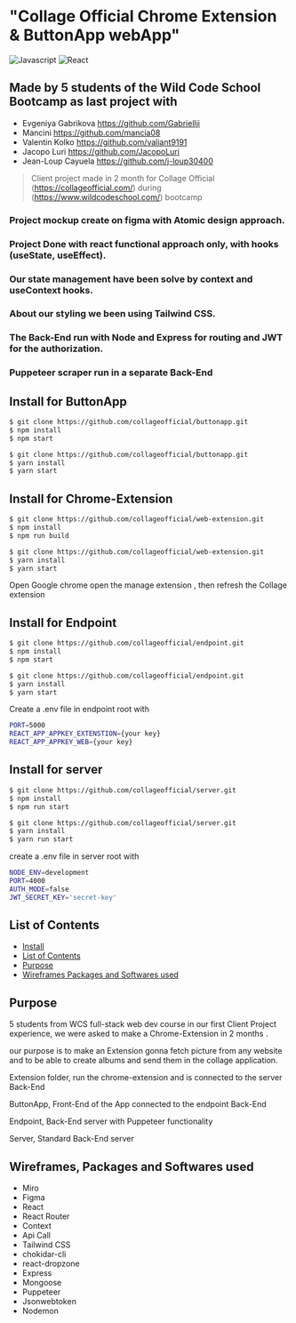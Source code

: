 # "Collage Official Chrome Extension & ButtonApp webApp"
![Javascript](https://aleen42.github.io/badges/src/javascript.svg)
![React](https://aleen42.github.io/badges/src/react.svg)

## Made by 5 students of the Wild Code School Bootcamp as last project with 
- Evgeniya Gabrikova https://github.com/Gabriellji
- Mancini https://github.com/mancia08
- Valentin Kolko https://github.com/valiant9191
- Jacopo Luri https://github.com/JacopoLuri
- Jean-Loup Cayuela https://github.com/j-loup30400

> Client project made in 2 month for Collage Official (https://collageofficial.com/) during (https://www.wildcodeschool.com/) bootcamp

### Project mockup create on figma with Atomic design approach.

### Project Done with react functional approach only, with hooks (useState, useEffect).

### Our state management have been solve by context and useContext hooks.

### About our styling we been using Tailwind CSS. 

### The Back-End run with Node and Express for routing and JWT for the authorization.

### Puppeteer scraper run in a separate Back-End 



## Install for ButtonApp
```bash
$ git clone https://github.com/collageofficial/buttonapp.git
$ npm install
$ npm start
```
```bash
$ git clone https://github.com/collageofficial/buttonapp.git
$ yarn install
$ yarn start
```
## Install for Chrome-Extension
```bash
$ git clone https://github.com/collageofficial/web-extension.git
$ npm install
$ npm run build
```
```bash
$ git clone https://github.com/collageofficial/web-extension.git
$ yarn install
$ yarn start
```
Open Google chrome open the manage extension , then refresh the Collage extension 

## Install for Endpoint
```bash
$ git clone https://github.com/collageofficial/endpoint.git
$ npm install
$ npm start
```
```bash
$ git clone https://github.com/collageofficial/endpoint.git
$ yarn install
$ yarn start
```
Create a .env file in endpoint root with
```bash
PORT=5000
REACT_APP_APPKEY_EXTENSTION={your key}
REACT_APP_APPKEY_WEB={your key}
```
## Install for server
```bash
$ git clone https://github.com/collageofficial/server.git
$ npm install
$ npm run start
```
```bash
$ git clone https://github.com/collageofficial/server.git
$ yarn install
$ yarn run start
```
create a .env file in server root with 
```bash
NODE_ENV=development
PORT=4000
AUTH_MODE=false
JWT_SECRET_KEY='secret-key'
```

## List of Contents
- [Install](#install)
- [List of Contents](#list-of-contents)
- [Purpose](#purpose)
- [Wireframes Packages and Softwares used](#wireframes-packages-and-softwares-used)

## Purpose
5 students from WCS full-stack web dev course in our first Client Project experience, we were asked to make a Chrome-Extension in 2 months .

 our purpose is to make an Extension gonna fetch picture from any website and to be able to create albums and send them in the collage application.

Extension folder, run the chrome-extension and is connected to the server Back-End

ButtonApp, Front-End of the App connected to the endpoint Back-End 

Endpoint, Back-End server with Puppeteer functionality

Server, Standard Back-End server 



## Wireframes, Packages and Softwares used
- Miro
- Figma
- React 
- React Router
- Context
- Api Call 
- Tailwind CSS
- chokidar-cli
- react-dropzone
- Express
- Mongoose
- Puppeteer
- Jsonwebtoken
- Nodemon

